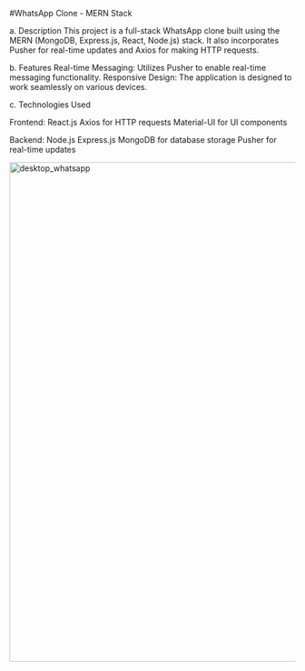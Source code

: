 #WhatsApp Clone - MERN Stack

a. Description
This project is a full-stack WhatsApp clone built using the MERN (MongoDB, Express.js, React, Node.js) stack. It also incorporates Pusher for real-time updates and Axios for making HTTP requests.

b. Features
Real-time Messaging: Utilizes Pusher to enable real-time messaging functionality.
Responsive Design: The application is designed to work seamlessly on various devices.

c. Technologies Used

Frontend:
React.js
Axios for HTTP requests
Material-UI for UI components

Backend:
Node.js
Express.js
MongoDB for database storage
Pusher for real-time updates


<img width="879" alt="desktop_whatsapp" src="https://github.com/SuyashSalvi/whatsapp-mern/assets/40499151/48427882-8f35-4bc1-bc65-dbc46c38f1a6">

